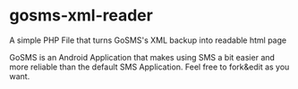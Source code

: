 gosms-xml-reader
================

A simple PHP File that turns GoSMS's XML backup into readable html page

GoSMS is an Android Application that makes using SMS a bit easier and more reliable than the default SMS Application.
Feel free to fork&edit as you want.
